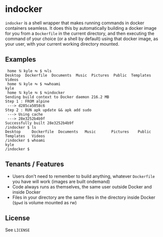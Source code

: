 # indocker

`indocker` is a shell wrapper that makes running commands in docker containers
seamless. It does this by automatically building a docker image for you from a
`Dockerfile` in the current directory, and then executing the command of your
choice (or a shell by default) using that docker image, as your user, with your
current working directory mounted.

## Examples

```
 home ⮁ kyle ⮀ $ ⮀ls
Desktop  Dockerfile  Documents  Music  Pictures  Public  Templates  Videos
 home ⮁ kyle ⮀ $ ⮀whoami
kyle
 home ⮁ kyle ⮀ $ ⮀indocker
Sending build context to Docker daemon 216.2 MB
Step 1 : FROM alpine
 ---> d285ca5058c6
Step 2 : RUN apk update && apk add sudo
 ---> Using cache
 ---> 28e3252b4b9f
Successfully built 28e3252b4b9f
/indocker $ ls
Desktop     Dockerfile  Documents   Music       Pictures    Public      Templates   Videos
/indocker $ whoami
kyle
/indocker $
```

## Tenants / Features

* Users don't need to remember to build anything, whatever `Dockerfile` you have will work (images are built ondemand)
* Code always runs as themselves, the same user outside Docker and inside Docker
* Files in your directory are the same files in the directory inside Docker (`$pwd` is volume mounted as rw)

## License

See `LICENSE`
